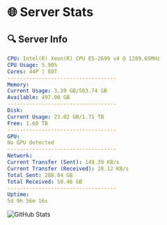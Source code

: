 # 🌐 Server Stats
## 🔍 Server Info
```yaml
CPU: Intel(R) Xeon(R) CPU E5-2699 v4 @ 1289.65MHz
CPU Usage: 5.90%
Cores: 44P | 88T
-----------------------------------
Memory:
Current Usage: 3.39 GB/503.74 GB
Available: 497.00 GB
-----------------------------------
Disk:
Current Usage: 23.02 GB/1.71 TB
Free: 1.60 TB
-----------------------------------
GPU:
No GPU detected
-----------------------------------
Network:
Current Transfer (Sent): 149.39 KB/s
Current Transfer (Received): 28.12 KB/s
Total Sent: 288.04 GB
Total Received: 50.46 GB
-----------------------------------
Uptime:
5d 9h 56m 16s
```
![GitHub Stats](https://img.shields.io/badge/Updated-2025-04-25_03:05:04-blue)